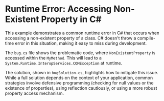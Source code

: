 # Runtime Error: Accessing Non-Existent Property in C#

This example demonstrates a common runtime error in C# that occurs when accessing a non-existent property of a class.  C# doesn't throw a compile-time error in this situation, making it easy to miss during development.

The `bug.cs` file shows the problematic code, where `NonExistentProperty` is accessed within the `MyMethod`.  This will lead to a `System.Runtime.InteropServices.COMException` at runtime.

The solution, shown in `bugSolution.cs`, highlights how to mitigate this issue. While a full solution depends on the context of your application, common strategies involve defensive programming (checking for null values or the existence of properties), using reflection cautiously, or using a more robust property access mechanism.